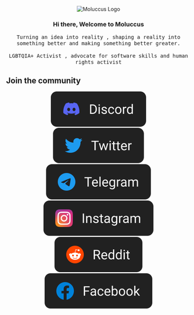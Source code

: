 <p align="center">
  <img src="https://moluccus.vercel.app/logo.png" height="200" width="200" alt="Moluccus Logo">
</p>

<h3 align="center">Hi there, Welcome to Moluccus</h3>

<p align="center">
  <samp>Turning an idea into reality , shaping a reality into something better and making something better greater.</samp>
  <br/>
  <br/>
 <samp>LGBTQIA+ Activist , advocate for software skills and human rights activist</samp>
</p>

## Join the community
  
<p align="center">
  <a href="#"><img height="15%" src="https://raw.githubusercontent.com/dahliaOS/.github/main/profile/assets/images/dark/Discord.svg"></a>
  <a href="https://twitter.com/moluccus"><img height="15%" src="https://raw.githubusercontent.com/dahliaOS/.github/main/profile/assets/images/dark/Twitter.svg"></a>
  <a href="https://t.me/moluccus"><img height="15%" src="https://raw.githubusercontent.com/dahliaOS/.github/main/profile/assets/images/dark/Telegram.svg"></a>
  <a href="https://instagram.com.moluccus"><img height="15%" src="https://raw.githubusercontent.com/dahliaOS/.github/main/profile/assets/images/dark/Instagram.svg"></a>
  <a href="#"><img height="15%" src="https://raw.githubusercontent.com/dahliaOS/.github/main/profile/assets/images/dark/Reddit.svg"></a>
  <a href="#"><img height="15%" src="https://raw.githubusercontent.com/dahliaOS/.github/main/profile/assets/images/dark/Facebook.svg"></a>
<p>